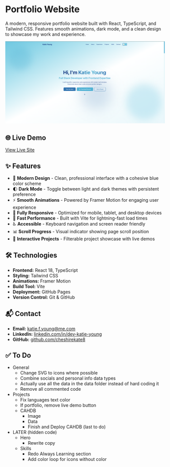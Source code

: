 # Portfolio Website

A modern, responsive portfolio website built with React, TypeScript, and Tailwind CSS. Features smooth animations, dark mode, and a clean design to showcase my work and experience.

![Portfolio Preview](public/portfolioPic.png)

## 🌐 Live Demo

[View Live Site](https://cheshirekate8.github.io)

## ✨ Features

- 🎨 **Modern Design** - Clean, professional interface with a cohesive blue color scheme
- 🌓 **Dark Mode** - Toggle between light and dark themes with persistent preference
- ⚡ **Smooth Animations** - Powered by Framer Motion for engaging user experience
- 📱 **Fully Responsive** - Optimized for mobile, tablet, and desktop devices
- 🚀 **Fast Performance** - Built with Vite for lightning-fast load times
- ♿ **Accessible** - Keyboard navigation and screen reader friendly
- 📊 **Scroll Progress** - Visual indicator showing page scroll position
- 🎯 **Interactive Projects** - Filterable project showcase with live demos

## 🛠️ Technologies

- **Frontend:** React 18, TypeScript
- **Styling:** Tailwind CSS
- **Animations:** Framer Motion
- **Build Tool:** Vite
- **Deployment:** GitHub Pages
- **Version Control:** Git & GitHub

## 📬 Contact

- **Email:** katie.f.young@me.com
- **LinkedIn:** [linkedin.com/in/dev-katie-young](https://linkedin.com/in/dev-katie-young)
- **GitHub:** [github.com/cheshirekate8](https://github.com/cheshirekate8)

## ✅ To Do
- General
  - Change SVG to icons where possible
  - Combine socials and personal info data types
  - Actually use all the data in the data folder instead of hard coding it
  - Remove all commented code
- Projects
  - Fix languages text color
  - If portfolio, remove live demo button
  - CAHDB
    - Image
    - Data
    - Finish and Deploy CAHDB (last to do)
- LATER (hidden code)
  - Hero
    - Rewrite copy
  - Skills
    - Redo Always Learning section
    - Add color loop for icons without color